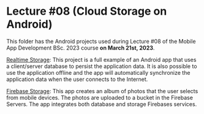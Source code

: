 # Lecture #08  (Cloud Storage on Android)

This folder has the Android projects used during Lecture #08 of the Mobile App Development BSc. 2023 course **on March 21st, 2023**.

[Realtime Storage](08-1_RealtimeStorage): This project is a full example of an Android app that uses a client/server database to persist the application data. It is also possible to use the application offline and the app will automatically synchronize the application data when the user connects to the Internet.

[Firebase Storage](08-2_FirebaseStorage): This app creates an album of photos that the user selects from mobile devices. The photos are uploaded to a bucket in the Firebase Servers. The app integrates both database and storage Firebases services.
